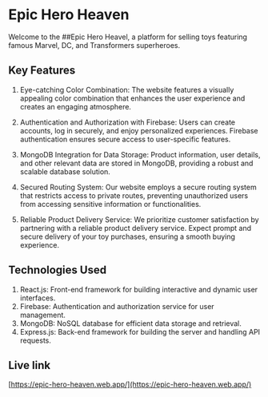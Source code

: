 # Epic Hero Heaven

Welcome to the ##Epic Hero Heavel, a platform for selling toys featuring famous Marvel, DC, and Transformers superheroes.

## Key Features

1. Eye-catching Color Combination: The website features a visually appealing color combination that enhances the user experience and creates an engaging atmosphere.

2. Authentication and Authorization with Firebase: Users can create accounts, log in securely, and enjoy personalized experiences. Firebase authentication ensures secure access to user-specific features.

3. MongoDB Integration for Data Storage: Product information, user details, and other relevant data are stored in MongoDB, providing a robust and scalable database solution.

4. Secured Routing System: Our website employs a secure routing system that restricts access to private routes, preventing unauthorized users from accessing sensitive information or functionalities.

5. Reliable Product Delivery Service: We prioritize customer satisfaction by partnering with a reliable product delivery service. Expect prompt and secure delivery of your toy purchases, ensuring a smooth buying experience.

## Technologies Used

1. React.js: Front-end framework for building interactive and dynamic user interfaces.
2. Firebase: Authentication and authorization service for user management.
3. MongoDB: NoSQL database for efficient data storage and retrieval.
4. Express.js: Back-end framework for building the server and handling API requests.

## Live link

[https://epic-hero-heaven.web.app/](https://epic-hero-heaven.web.app/)
